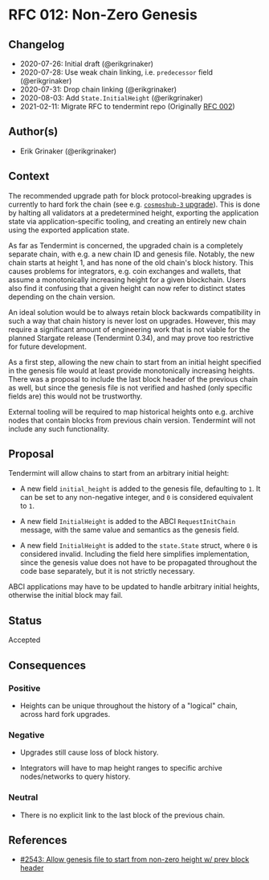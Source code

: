 # RFC 012: Non-Zero Genesis

## Changelog

- 2020-07-26: Initial draft (@erikgrinaker)
- 2020-07-28: Use weak chain linking, i.e. `predecessor` field (@erikgrinaker)
- 2020-07-31: Drop chain linking (@erikgrinaker)
- 2020-08-03: Add `State.InitialHeight` (@erikgrinaker)
- 2021-02-11: Migrate RFC to tendermint repo (Originally [RFC 002](https://github.com/tendermint/spec/pull/119))

## Author(s)

- Erik Grinaker (@erikgrinaker)

## Context

The recommended upgrade path for block protocol-breaking upgrades is currently to hard fork the
chain (see e.g. [`cosmoshub-3` upgrade](https://blog.cosmos.network/cosmos-hub-3-upgrade-announcement-39c9da941aee)).
This is done by halting all validators at a predetermined height, exporting the application
state via application-specific tooling, and creating an entirely new chain using the exported
application state.

As far as Tendermint is concerned, the upgraded chain is a completely separate chain, with e.g.
a new chain ID and genesis file. Notably, the new chain starts at height 1, and has none of the
old chain's block history. This causes problems for integrators, e.g. coin exchanges and
wallets, that assume a monotonically increasing height for a given blockchain. Users also find
it confusing that a given height can now refer to distinct states depending on the chain
version.

An ideal solution would be to always retain block backwards compatibility in such a way that chain
history is never lost on upgrades. However, this may require a significant amount of engineering
work that is not viable for the planned Stargate release (Tendermint 0.34), and may prove too
restrictive for future development.

As a first step, allowing the new chain to start from an initial height specified in the genesis
file would at least provide monotonically increasing heights. There was a proposal to include the
last block header of the previous chain as well, but since the genesis file is not verified and
hashed (only specific fields are) this would not be trustworthy.

External tooling will be required to map historical heights onto e.g. archive nodes that contain
blocks from previous chain version. Tendermint will not include any such functionality.

## Proposal

Tendermint will allow chains to start from an arbitrary initial height:

- A new field `initial_height` is added to the genesis file, defaulting to `1`. It can be set to any
non-negative integer, and `0` is considered equivalent to `1`.

- A new field `InitialHeight` is added to the ABCI `RequestInitChain` message, with the same value
and semantics as the genesis field.

- A new field `InitialHeight` is added to the `state.State` struct, where `0` is considered invalid.
  Including the field here simplifies implementation, since the genesis value does not have to be
  propagated throughout the code base separately, but it is not strictly necessary.

ABCI applications may have to be updated to handle arbitrary initial heights, otherwise the initial
block may fail.

## Status

Accepted

## Consequences

### Positive

- Heights can be unique throughout the history of a "logical" chain, across hard fork upgrades.

### Negative

- Upgrades still cause loss of block history.

- Integrators will have to map height ranges to specific archive nodes/networks to query history.

### Neutral

- There is no explicit link to the last block of the previous chain.

## References

- [#2543: Allow genesis file to start from non-zero height w/ prev block header](https://github.com/tendermint/tendermint/issues/2543)
